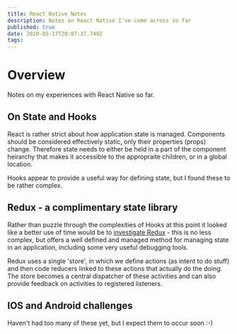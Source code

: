 ```yaml
---
title: React Native Notes
description: Notes on React Native I've come across so far
published: true
date: 2020-05-17T20:07:37.749Z
tags: 
---
```


# Overview
Notes on my experiences with React Native so far.

## On State and Hooks
React is rather strict about how application state is managed. Components should be considered effectively static, only their properties (props) change. Therefore state needs to either be held in a part of the component heirarchy that makes it accessible to the appropraite children, or in a global location.

Hooks appear to provide a useful way for defining state, but I found these to be rather complex. 

## Redux - a complimentary state library
Rather than puzzle through the complexities of Hooks at this point it looked like a better use of time would be to [investigate Redux](https://redux.js.org/introduction/getting-started) - this is no less complex, but offers a well defined and managed method for managing state in an application, including some very useful debugging tools. 

Redux uses a single 'store', in which we define actions (as intent to do stuff) and then code reducers linked to these actions that actually do the doing. The store becomes a central dispatcher of these activities and can also provide feedback on activities to registered listeners.


## IOS and Android challenges
Haven't had too many of these yet, but I expect them to occur soon :-)
